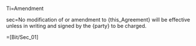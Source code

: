 Ti=Amendment

sec=No modification of or amendment to {this_Agreement} will be effective unless in writing and signed by the {party} to be charged.

=[Bit/Sec_01]